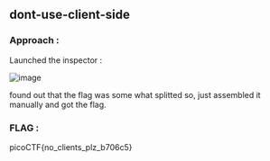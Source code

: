 ## dont-use-client-side

### Approach : 

Launched the inspector :

![image](https://github.com/parthhhhh21/picoCTF-writeups/assets/148140667/e2e80e10-a582-458d-92bb-68dd7a74c519)

found out that the flag was some what splitted so, just assembled it manually and got the flag.

### FLAG :

picoCTF{no_clients_plz_b706c5}
